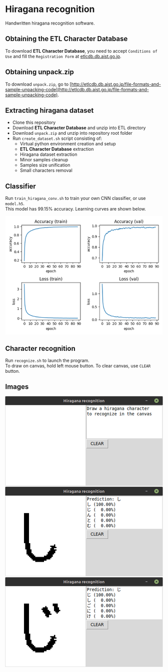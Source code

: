 # Hiragana recognition

Handwritten hiragana recognition software.

## Obtaining the ETL Character Database

To download **ETL Character Database**, you need to accept `Conditions of Use` and fill the `Registration Form` at [etlcdb.db.aist.go.jp](http://etlcdb.db.aist.go.jp).

## Obtaining unpack.zip

To download `unpack.zip`, go to [http://etlcdb.db.aist.go.jp/file-formats-and-sample-unpacking-code](http://etlcdb.db.aist.go.jp/file-formats-and-sample-unpacking-code).

## Extracting hiragana dataset

- Clone this repository
- Download **ETL Character Database** and unzip into ETL directory
- Download `unpack.zip` and unzip into repository root folder
- Run `create_dataset.sh` script consisting of:
    - Virtual python environment creation and setup
    - **ETL Character Database** extraction
    - Hiragana dataset extraction
    - Minor samples cleanup
    - Samples size unification
    - Small characters removal

## Classifier

Run `train_hiragana_conv.sh` to train your own CNN classifier, or use `model.h5`.  
This model has 99.15% accuracy. Learning curves are shown below.

<img src="images/model_learning_curves.png">

## Character recognition

Run `recognize.sh` to launch the program.  
To draw on canvas, hold left mouse button. To clear canvas, use `CLEAR` button.

## Images

<img src="images/recognize_1.png">
<img src="images/recognize_2.png">
<img src="images/recognize_3.png">
